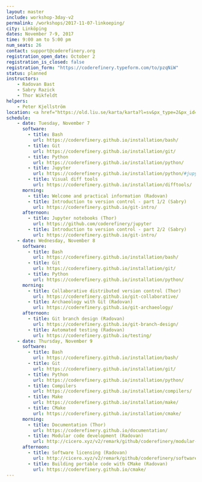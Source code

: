 ```yaml
---
layout: master
include: workshop-3day-v2
permalink: /workshops/2017-11-07-linkoeping/
city: Linköping
dates: November 7-9, 2017
time: 9:00 am to 5:00 pm
num_seats: 26
contact: support@coderefinery.org
registration_open_date: October 2
registration_is_closed: false
registration_form: "https://coderefinery.typeform.com/to/pzqNiW"
status: planned
instructors:
    - Radovan Bast
    - Sabry Razick
    - Thor Wikfeldt
helpers:
    - Peter Kjellström
location: <a href="https://old.liu.se/karta/karta?l=sv&px_type=2&px_id=184" target="_blank">Room G37, House G Galaxen, Campus Valla</a>
schedule:
    - date: Tuesday, November 7
      software:
        - title: Bash
          url: https://coderefinery.github.io/installation/bash/
        - title: Git
          url: https://coderefinery.github.io/installation/git/
        - title: Python
          url: https://coderefinery.github.io/installation/python/
        - title: Jupyter
          url: https://coderefinery.github.io/installation/python/#jupyter
        - title: Visual diff tools
          url: https://coderefinery.github.io/installation/difftools/
      morning:
        - title: Welcome and practical information (Radovan)
        - title: Introduction to version control - part 1/2 (Sabry)
          url: https://coderefinery.github.io/git-intro/
      afternoon:
        - title: Jupyter notebooks (Thor)
          url: https://github.com/coderefinery/jupyter
        - title: Introduction to version control - part 2/2 (Sabry)
          url: https://coderefinery.github.io/git-intro/
    - date: Wednesday, November 8
      software:
        - title: Bash
          url: https://coderefinery.github.io/installation/bash/
        - title: Git
          url: https://coderefinery.github.io/installation/git/
        - title: Python
          url: https://coderefinery.github.io/installation/python/
      morning:
        - title: Collaborative distributed version control (Thor)
          url: https://coderefinery.github.io/git-collaborative/
        - title: Archaeology with Git (Radovan)
          url: https://coderefinery.github.io/git-archaeology/
      afternoon:
        - title: Git branch design (Radovan)
          url: https://coderefinery.github.io/git-branch-design/
        - title: Automated testing (Radovan)
          url: https://coderefinery.github.io/testing/
    - date: Thursday, November 9
      software:
        - title: Bash
          url: https://coderefinery.github.io/installation/bash/
        - title: Git
          url: https://coderefinery.github.io/installation/git/
        - title: Python
          url: https://coderefinery.github.io/installation/python/
        - title: Compilers
          url: https://coderefinery.github.io/installation/compilers/
        - title: Make
          url: https://coderefinery.github.io/installation/make/
        - title: CMake
          url: https://coderefinery.github.io/installation/cmake/
      morning:
        - title: Documentation (Thor)
          url: https://coderefinery.github.io/documentation/
        - title: Modular code development (Radovan)
          url: http://cicero.xyz/v2/remark/github/coderefinery/modular-code-development/master/talk.md/
      afternoon:
        - title: Software licensing (Radovan)
          url: http://cicero.xyz/v2/remark/github/coderefinery/software-licensing/master/talk.md/
        - title: Building portable code with CMake (Radovan)
          url: https://coderefinery.github.io/cmake/
---
```

